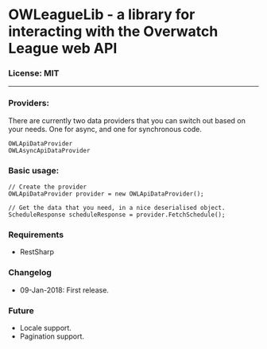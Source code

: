 # OWLeagueLib - a library for interacting with the Overwatch League web API


### License: MIT
----
### Providers:
There are currently two data providers that you can switch out based on your needs. One for async, and one for synchronous code.
```
OWLApiDataProvider
OWLAsyncApiDataProvider
```
### Basic usage:
```
// Create the provider
OWLApiDataProvider provider = new OWLApiDataProvider();

// Get the data that you need, in a nice deserialised object.
ScheduleResponse scheduleResponse = provider.FetchSchedule();
```

### Requirements
* RestSharp


### Changelog
* 09-Jan-2018: First release.


### Future
* Locale support.
* Pagination support.
